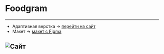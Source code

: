 # Foodgram
---
- Адаптивная верстка -> [перейти на сайт](https://shiverskikh.github.io/Foodgram/)
- Макет -> [макет c Figma](https://www.figma.com/file/5LU0HEMIcDJySi81I8jOhJ/Food-or-Restaurant-website-template-(Community)-(Community)?node-id=0%3A1&mode=dev)

![Сайт](/img/Food%20Landing%20Page%203.jpg)
---
